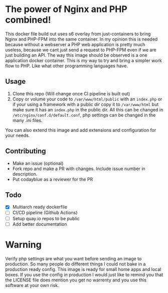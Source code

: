 # The power of Nginx and PHP combined!

This docker file build out uses s6 overlay from just-containers to bring Nginx and PHP-FPM into the same container. In my opinion this is needed because without a webserver a PHP web application is pretty much useless, because we cant just send a request to PHP-FPM even if we are just building an API. The way this image should be observed is a one application docker container. This is my way to try and bring a simpler work flow to PHP. Like what other programming languages have. 

## Usage

1. Clone this repo (Will change once CI pipeline is built out)
2. Copy or volume your code to `/var/www/html/public` with an `index.php` or if your using a framework with a public dir copy it to `/var/www/html` but make sure it has an `index.php` in the public dir. All this can be changed in `/etc/nginx/conf.d/default.conf`, php settings can be changed in the many .ini files.

You can also extend this image and add extensions and configuration for your needs.

## Contributing

- Make an issue (optional)
- Fork repo and make a PR with changes. Include issue number in description. 
- Put codayblue as a reviewer for the PR

## Todo

- [x] Multiarch ready dockerfile
- [ ] CI/CD pipeline (Github Actions)
- [ ] Setup quay.io repos to be public
- [ ] Add better documentation

# Warning

Verify php settings are what you want before sending an image to production. So many people do different things I could not bake in a production ready config. This image is ready for small home apps and local boxes. If you use the config in production I would just like to remind you that the LICENSE file does mention you get no warrenty and you use this software at your own risk.  